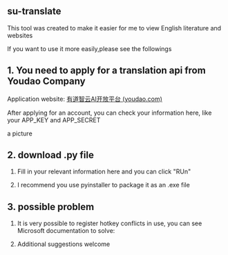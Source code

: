 ## su-translate

This tool was created to make it easier for me to view English literature and websites

If you want to use it more easily,please see the followings



## 1. You need to apply for a translation api from Youdao Company

Application website: [有道智云AI开放平台 (youdao.com)](https://ai.youdao.com/)

After applying for an account, you can check your information here, like your APP_KEY and APP_SECRET

a picture



## 2. download .py file

1. Fill in your relevant information here and you can click "RUn"



2. I recommend you use pyinstaller to package it as an .exe file

## 3. possible problem

1. It is very possible to register hotkey conflicts in use, you can see Microsoft documentation to solve:

   

2. Additional suggestions welcome